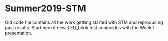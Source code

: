 # Summer2019-STM

Old code file contains all the work getting started with STM and reproducing past results. Start here if new.
  LED_blink test conincides with the Week 1 presentation.
